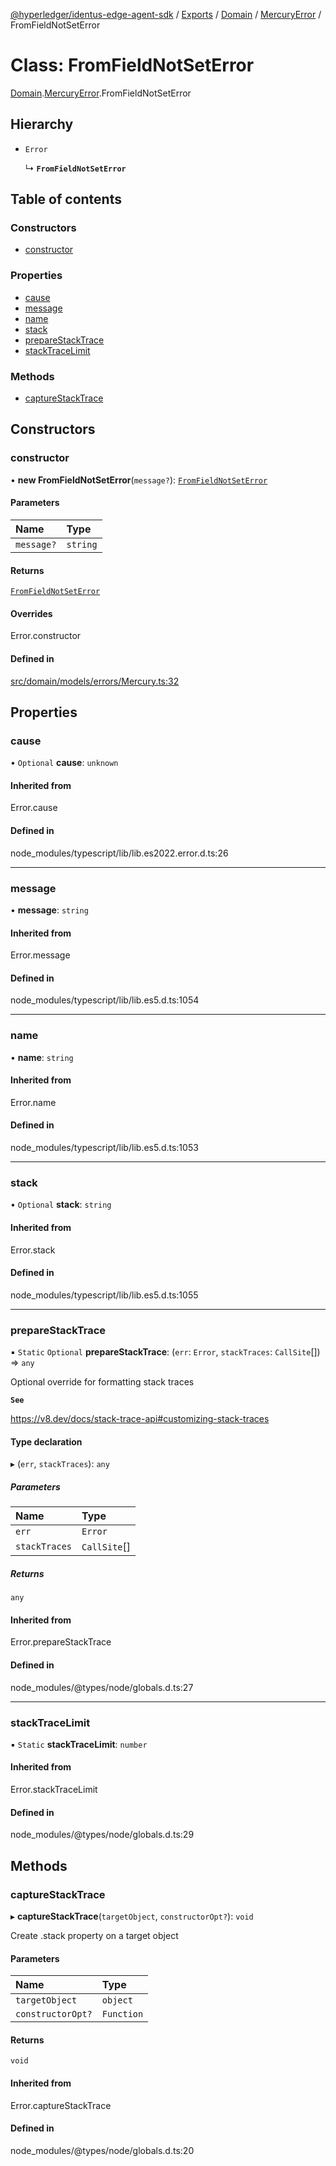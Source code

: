[@hyperledger/identus-edge-agent-sdk](../README.md) / [Exports](../modules.md) / [Domain](../modules/Domain.md) / [MercuryError](../modules/Domain.MercuryError.md) / FromFieldNotSetError

# Class: FromFieldNotSetError

[Domain](../modules/Domain.md).[MercuryError](../modules/Domain.MercuryError.md).FromFieldNotSetError

## Hierarchy

- `Error`

  ↳ **`FromFieldNotSetError`**

## Table of contents

### Constructors

- [constructor](Domain.MercuryError.FromFieldNotSetError.md#constructor)

### Properties

- [cause](Domain.MercuryError.FromFieldNotSetError.md#cause)
- [message](Domain.MercuryError.FromFieldNotSetError.md#message)
- [name](Domain.MercuryError.FromFieldNotSetError.md#name)
- [stack](Domain.MercuryError.FromFieldNotSetError.md#stack)
- [prepareStackTrace](Domain.MercuryError.FromFieldNotSetError.md#preparestacktrace)
- [stackTraceLimit](Domain.MercuryError.FromFieldNotSetError.md#stacktracelimit)

### Methods

- [captureStackTrace](Domain.MercuryError.FromFieldNotSetError.md#capturestacktrace)

## Constructors

### constructor

• **new FromFieldNotSetError**(`message?`): [`FromFieldNotSetError`](Domain.MercuryError.FromFieldNotSetError.md)

#### Parameters

| Name | Type |
| :------ | :------ |
| `message?` | `string` |

#### Returns

[`FromFieldNotSetError`](Domain.MercuryError.FromFieldNotSetError.md)

#### Overrides

Error.constructor

#### Defined in

[src/domain/models/errors/Mercury.ts:32](https://github.com/hyperledger/identus-edge-agent-sdk-ts/blob/f2306959fcea168d196649eedb6a342635865544/src/domain/models/errors/Mercury.ts#L32)

## Properties

### cause

• `Optional` **cause**: `unknown`

#### Inherited from

Error.cause

#### Defined in

node_modules/typescript/lib/lib.es2022.error.d.ts:26

___

### message

• **message**: `string`

#### Inherited from

Error.message

#### Defined in

node_modules/typescript/lib/lib.es5.d.ts:1054

___

### name

• **name**: `string`

#### Inherited from

Error.name

#### Defined in

node_modules/typescript/lib/lib.es5.d.ts:1053

___

### stack

• `Optional` **stack**: `string`

#### Inherited from

Error.stack

#### Defined in

node_modules/typescript/lib/lib.es5.d.ts:1055

___

### prepareStackTrace

▪ `Static` `Optional` **prepareStackTrace**: (`err`: `Error`, `stackTraces`: `CallSite`[]) => `any`

Optional override for formatting stack traces

**`See`**

https://v8.dev/docs/stack-trace-api#customizing-stack-traces

#### Type declaration

▸ (`err`, `stackTraces`): `any`

##### Parameters

| Name | Type |
| :------ | :------ |
| `err` | `Error` |
| `stackTraces` | `CallSite`[] |

##### Returns

`any`

#### Inherited from

Error.prepareStackTrace

#### Defined in

node_modules/@types/node/globals.d.ts:27

___

### stackTraceLimit

▪ `Static` **stackTraceLimit**: `number`

#### Inherited from

Error.stackTraceLimit

#### Defined in

node_modules/@types/node/globals.d.ts:29

## Methods

### captureStackTrace

▸ **captureStackTrace**(`targetObject`, `constructorOpt?`): `void`

Create .stack property on a target object

#### Parameters

| Name | Type |
| :------ | :------ |
| `targetObject` | `object` |
| `constructorOpt?` | `Function` |

#### Returns

`void`

#### Inherited from

Error.captureStackTrace

#### Defined in

node_modules/@types/node/globals.d.ts:20
